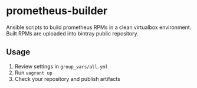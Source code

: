 # prometheus-builder
Ansible scripts to build prometheus RPMs in a clean virtualbox environment. Built RPMs are uploaded into bintray public repository.

## Usage

1. Review settings in `group_vars/all.yml`
2. Run `vagrant up`
3. Check your repository and publish artifacts
